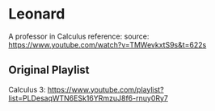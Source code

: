 # Leonard
A professor in Calculus
reference:
source:
https://www.youtube.com/watch?v=TMWevkxtS9s&t=622s

## Original Playlist
Calculus 3:
https://www.youtube.com/playlist?list=PLDesaqWTN6ESk16YRmzuJ8f6-rnuy0Ry7
